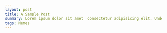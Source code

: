 ```yaml
---
layout: post
title: A Sample Post
summary: Lorem ipsum dolor sit amet, consectetur adipisicing elit. Unde, dolore.
tags: Memes
---
```



